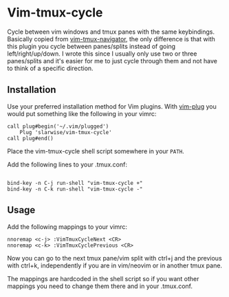 # Vim-tmux-cycle

Cycle between vim windows and tmux panes with the same keybindings. Basically
copied from
[vim-tmux-navigator](https://github.com/christoomey/vim-tmux-navigator), the
only difference is that with this plugin you cycle between panes/splits instead
of going left/right/up/down. I wrote this since I usually only use two or three
panes/splits and it's easier for me to just cycle through them and not have to
think of a specific direction.

## Installation

Use your preferred installation method for Vim plugins. With
[vim-plug](https://github.com/junegunn/vim-plug) you would
put something like the following in your vimrc:

```
call plug#begin('~/.vim/plugged')
    Plug 'slarwise/vim-tmux-cycle'
call plug#end()
```

Place the vim-tmux-cycle shell script somewhere in your `PATH`.

Add the following lines to your .tmux.conf:

```

bind-key -n C-j run-shell "vim-tmux-cycle +"
bind-key -n C-k run-shell "vim-tmux-cycle -"
```

## Usage

Add the following mappings to your vimrc:

```
nnoremap <c-j> :VimTmuxCycleNext <CR>
nnoremap <c-k> :VimTmuxCyclePrevious <CR>
```

Now you can go to the next tmux pane/vim split with ctrl+j and the previous with
ctrl+k, independently if you are in vim/neovim or in another tmux pane.

The mappings are hardcoded in the shell script so if you want other mappings you
need to change them there and in your .tmux.conf.
